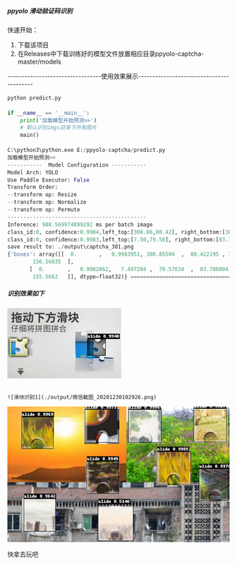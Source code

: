 

#####  ppyolo 滑动验证码识别

快速开始：

1. 下载该项目
2. 在Releases中下载训练好的模型文件放置相应目录ppyolo-captcha-master/models


---------------------------------使用效果展示-----------------------------------------
```python
python predict.py

if __name__ == '__main__':
    print('加载模型开始预测>>')
    # 默认识别imgs目录下所有图片
    main()

C:\python3\python.exe E:/ppyolo-captcha/predict.py
加载模型开始预测>>
-----------  Model Configuration -----------
Model Arch: YOLO
Use Paddle Executor: False
Transform Order: 
--transform op: Resize
--transform op: Normalize
--transform op: Permute
--------------------------------------------
Inference: 988.569974899292 ms per batch image
class_id:0, confidence:0.9984,left_top:[308.86,80.42], right_bottom:[386.09,156.56]
class_id:0, confidence:0.9983,left_top:[7.50,79.58], right_bottom:[83.79,155.57]
save result to: ./output\captcha_301.png
{'boxes': array([[  0.       ,   0.9983951, 308.85504  ,  80.422195 , 386.08887  ,
        156.56035  ],
       [  0.       ,   0.9982862,   7.497284 ,  79.57634  ,  83.786804 ,
        155.5662   ]], dtype=float32)} ===============================================

```



##### 识别效果如下

![`极验验证吗识别`](./output/微信截图_20201230095542.png)

 																				![滑块识别1](./output/微信截图_20201230102926.png)

![滑块识别2](./output/微信截图_20201230104114.png)



快拿去玩吧
